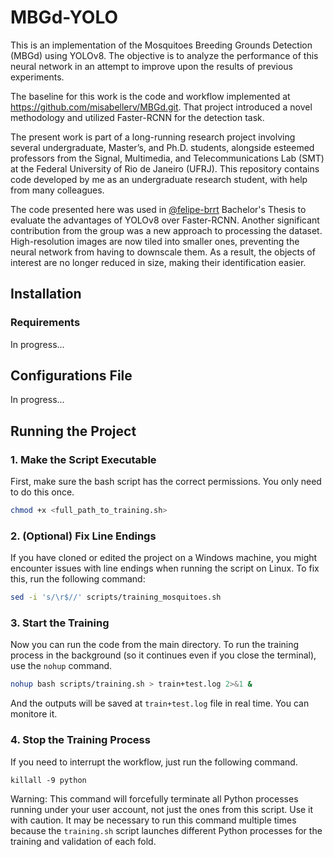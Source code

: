 # MBGd-YOLO

This is an implementation of the Mosquitoes Breeding Grounds Detection (MBGd) using YOLOv8. The objective is to analyze the performance of this neural network in an attempt to improve upon the results of previous experiments.

The baseline for this work is the code and workflow implemented at https://github.com/misabellerv/MBGd.git. That project introduced a novel methodology and utilized Faster-RCNN for the detection task.

The present work is part of a long-running research project involving several undergraduate, Master’s, and Ph.D. students, alongside esteemed professors from the Signal, Multimedia, and Telecommunications Lab (SMT) at the Federal University of Rio de Janeiro (UFRJ). This repository contains code developed by me as an undergraduate research student, with help from many colleagues.

The code presented here was used in [@felipe-brrt](https://github.com/felipe-brrt) Bachelor's Thesis to evaluate the advantages of YOLOv8 over Faster-RCNN. Another significant contribution from the group was a new approach to processing the dataset. High-resolution images are now tiled into smaller ones, preventing the neural network from having to downscale them. As a result, the objects of interest are no longer reduced in size, making their identification easier.

## Installation

### Requirements
In progress...

## Configurations File
In progress...


## Running the Project

### 1. Make the Script Executable
First, make sure the bash script has the correct permissions. You only need to do this once.
```bash
chmod +x <full_path_to_training.sh>
```

### 2. (Optional) Fix Line Endings
If you have cloned or edited the project on a Windows machine, you might encounter issues with line endings when running the script on Linux. To fix this, run the following command:
```bash
sed -i 's/\r$//' scripts/training_mosquitoes.sh
```

### 3. Start the Training
Now you can run the code from the main directory. To run the training process in the background (so it continues even if you close the terminal), use the `nohup` command.
```bash
nohup bash scripts/training.sh > train+test.log 2>&1 &
```
And the outputs will be saved at `train+test.log` file in real time. You can monitore it.

### 4. Stop the Training Process
If you need to interrupt the workflow, just run the following command.
```
killall -9 python
```
Warning: This command will forcefully terminate all Python processes running under your user account, not just the ones from this script. Use it with caution.
It may be necessary to run this command multiple times because the `training.sh` script launches different Python processes for the training and validation of each fold.
